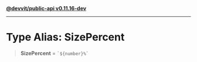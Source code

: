 [**@devvit/public-api v0.11.16-dev**](../../../../../../README.md)

---

# Type Alias: SizePercent

> **SizePercent** = `` `${number}%` ``
